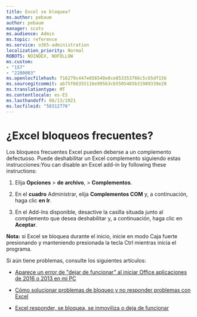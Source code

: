 ```yaml
---
title: Excel se bloquea?
ms.author: pebaum
author: pebaum
manager: scotv
ms.audience: Admin
ms.topic: reference
ms.service: o365-administration
localization_priority: Normal
ROBOTS: NOINDEX, NOFOLLOW
ms.custom:
- "157"
- "2200003"
ms.openlocfilehash: f16279c447e656548e8ce853353766c5c65df156
ms.sourcegitcommit: ab75f66355116e995b3cb5505465b31989339e28
ms.translationtype: MT
ms.contentlocale: es-ES
ms.lasthandoff: 08/13/2021
ms.locfileid: "58312776"
---
```

# <a name="frequent-excel-crashes"></a>¿Excel bloqueos frecuentes?

Los bloqueos frecuentes Excel pueden deberse a un complemento defectuoso. Puede deshabilitar un Excel complemento siguiendo estas instrucciones:You can disable an Excel add-in by following these instructions:
  
1. Elija **Opciones** \> **de archivo**, \> **Complementos**.

2. En el **cuadro** Administrar, elija **Complementos COM** y, a continuación, haga clic **en Ir**.

3. En el Add-Ins disponible, desactive la casilla situada junto al complemento que desea deshabilitar y, a continuación, haga clic en **Aceptar**.

**Nota:** si Excel se bloquea durante el inicio, inicie en modo Caja fuerte presionando y manteniendo presionada la tecla Ctrl mientras inicia el programa.
  
Si aún tiene problemas, consulte los siguientes artículos:
  
- [Aparece un error de "dejar de funcionar" al iniciar Office aplicaciones de 2016 o 2013 en mi PC](https://support.office.com/article/52bd7985-4e99-4a35-84c8-2d9b8301a2fa.aspx)

- [Cómo solucionar problemas de bloqueo y no responder problemas con Excel](https://support.microsoft.com/help/2758592/how-to-troubleshoot-crashing-and-not-responding-issues-with-excel)

- [Excel responder, se bloquea, se inmoviliza o deja de funcionar](https://support.office.com/article/37e7d3c9-9e84-40bf-a805-4ca6853a1ff4.aspx)
